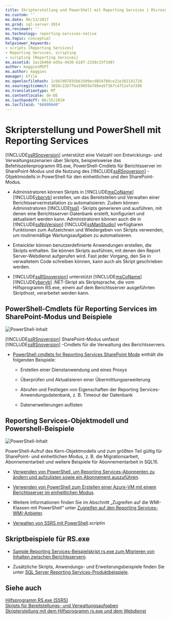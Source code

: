 ```yaml
---
title: Skripterstellung und PowerShell mit Reporting Services | Microsoft-Dokumentation
ms.custom: ''
ms.date: 06/13/2017
ms.prod: sql-server-2014
ms.reviewer: ''
ms.technology: reporting-services-native
ms.topic: conceptual
helpviewer_keywords:
- scripts [Reporting Services]
- Reporting Services, scripting
- scripting [Reporting Services]
ms.assetid: 1ac2646d-ed5a-4436-b18f-2150c33f3d87
author: maggiesMSFT
ms.author: maggies
manager: kfile
ms.openlocfilehash: 1cbb7d07835b63509ecd854788ce21e382141728
ms.sourcegitcommit: 3026c22b7fba19059a769ea5f367c4f51efaf286
ms.translationtype: MT
ms.contentlocale: de-DE
ms.lasthandoff: 06/15/2019
ms.locfileid: "66099640"
---
```

# <a name="scripting-and-powershell-with-reporting-services"></a>Skripterstellung und PowerShell mit Reporting Services
  [!INCLUDE[ssRSnoversion](../../../includes/ssrsnoversion-md.md)] unterstützt eine Vielzahl von Entwicklungs- und Verwaltungsszenarien über Skripts, beispielsweise das Befehlszeilenprogramm RS.exe, PowerShell-Cmdlets für Berichtsserver im SharePoint-Modus und die Nutzung des [!INCLUDE[ssRSnoversion](../../../includes/ssrsnoversion-md.md)] -Objektmodells in PowerShell für den einheitlichen und den SharePoint-Modus.  
  
-   Administratoren können Skripts in [!INCLUDE[msCoName](../../../includes/msconame-md.md)] [!INCLUDE[vbprvb](../../../includes/vbprvb-md.md)] erstellen, um das Bereitstellen und Verwalten einer Berichtsserverinstallation zu automatisieren. Zudem können Administratoren [!INCLUDE[tsql](../../includes/tsql-md.md)] -Skripts generieren und ausführen, mit denen eine Berichtsserver-Datenbank erstellt, konfiguriert und aktualisiert werden kann. Administratoren können auch die in [!INCLUDE[ssNoVersion](../../includes/ssnoversion-md.md)] [!INCLUDE[ssManStudio](../../includes/ssmanstudio-md.md)] verfügbaren Funktionen zum Aufzeichnen und Wiedergeben von Skripts verwenden, um routinemäßige Wartungsaufgaben zu automatisieren.  
  
-   Entwickler können benutzerdefinierte Anwendungen erstellen, die Skripts enthalten. Sie können Skripts ausführen, mit denen den Report Server-Webdienst aufgerufen wird. Fast jeder Vorgang, den Sie in verwaltetem Code schreiben können, kann auch als Skript geschrieben werden.  
  
-   [!INCLUDE[ssRSnoversion](../../../includes/ssrsnoversion-md.md)] unterstützt [!INCLUDE[msCoName](../../../includes/msconame-md.md)] [!INCLUDE[vbprvb](../../../includes/vbprvb-md.md)] .NET-Skript als Skriptsprache, die vom Hilfsprogramm RS.exe, einem auf dem Berichtsserver ausgeführten Skripthost, verarbeitet werden kann.  
  
## <a name="reporting-services-sharepoint-mode-powershell-cmdlets-and-samples"></a>PowerShell-Cmdlets für Reporting Services im SharePoint-Modus und Beispiele  
 ![PowerShell-Inhalt](../media/rs-powershellicon.jpg "PowerShell related content")  
  
 [!INCLUDE[ssRSnoversion](../../../includes/ssrsnoversion-md.md)] SharePoint-Modus umfasst [!INCLUDE[ssRSnoversion](../../../includes/ssrsnoversion-md.md)] -Cmdlets für die Verwaltung des Berichtsservers.  
  
-   [PowerShell cmdlets for Reporting Services SharePoint Mode](../powershell-cmdlets-for-reporting-services-sharepoint-mode.md) enthält die folgenden Beispiele:  
  
    -   Erstellen einer Dienstanwendung und eines Proxys  
  
    -   Überprüfen und Aktualisieren einer Übermittlungserweiterung  
  
    -   Abrufen und Festlegen von Eigenschaften der Reporting Services-Anwendungsdatenbank, z. B. Timeout der Datenbank  
  
    -   Datenerweiterungen auflisten  
  
## <a name="reporting-services-object-model-and-powershell-samples"></a>Reporting Services-Objektmodell und Powershell-Beispiele  
 ![PowerShell-Inhalt](../media/rs-powershellicon.jpg "PowerShell related content")  
  
 PowerShell-Aufruf des Kern-Objektmodells und zum größten Teil gültig für SharePoint- und einheitlichen Modus, z. B. die Migrationsarbeit, Abonnementarbeit und weitere Beispiele für Abonnementarbeit in SQL15.  
  
-   [Verwenden von PowerShell, um Reporting Services-Abonnenten zu ändern und aufzulisten sowie ein Abonnement auszuführen](../subscriptions/manage-subscription-owners-and-run-subscription-powershell.md).  
  
-   [Verwenden von PowerShell zum Erstellen einer Azure-VM mit einem Berichtsserver im einheitlichen Modus](https://msdn.microsoft.com/library/azure/dn449661.aspx).  
  
-   Weitere Informationen finden Sie im Abschnitt „Zugreifen auf die WMI-Klassen mit PowerShell“ unter [Zugreifen auf den Reporting Services-WMI-Anbieter](access-the-reporting-services-wmi-provider.md).  
  
-   [Verwalten von SSRS mit PowerShell](https://www.sqlshack.com/how-to-administer-sql-server-reporting-services-ssrs-subscriptions-using-powershell/).scriptin  
  
## <a name="rsexe-scripting-samples"></a>Skriptbeispiele für RS.exe  
  
-   [Sample Reporting Services-Beispielskript rs.exe zum Migrieren von Inhalten zwischen Berichtsservern](sample-reporting-services-rs-exe-script-to-copy-content-between-report-servers.md).  
  
-   Zusätzliche Skripts, Anwendungs- und Erweiterungsbeispiele finden Sie unter [SQL Server Reporting Services-Produktbeispiele](https://go.microsoft.com/fwlink/?LinkId=177889).  
  
## <a name="see-also"></a>Siehe auch  
 [Hilfsprogramm RS.exe &#40;SSRS&#41;](rs-exe-utility-ssrs.md)   
 [Skripts für Bereitstellungs- und Verwaltungsaufgaben](script-deployment-and-administrative-tasks.md)   
 [Skripterstellung mit dem Hilfsprogramm rs.exe und dem Webdienst](script-with-the-rs-exe-utility-and-the-web-service.md)  
  
  
